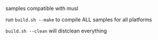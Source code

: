 samples compatible with musl

run `build.sh --make` to compile ALL samples for all platforms

`build.sh --clean` will distclean everything
